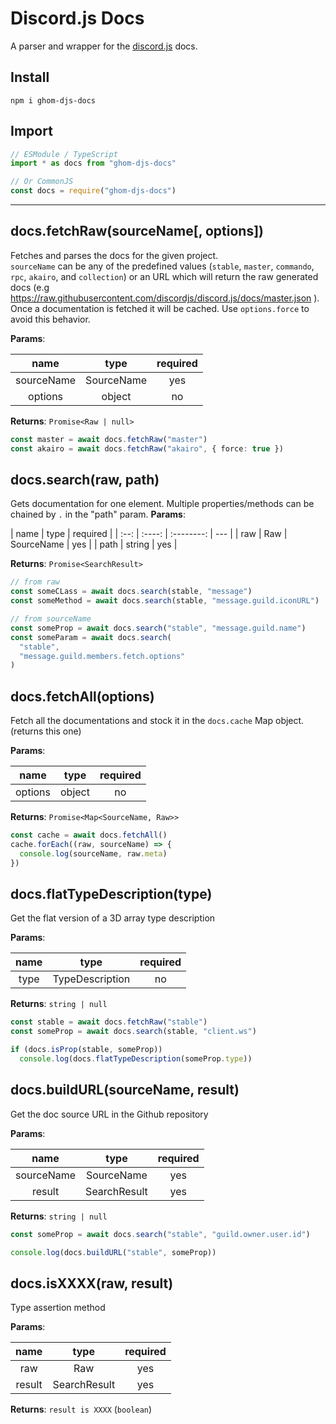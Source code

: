 # Discord.js Docs

A parser and wrapper for the [discord.js](https://github.com/discordjs/discord.js) docs.

## Install

```shell
npm i ghom-djs-docs
```

## Import

```ts
// ESModule / TypeScript
import * as docs from "ghom-djs-docs"

// Or CommonJS
const docs = require("ghom-djs-docs")
```

<hr>

## docs.fetchRaw(sourceName[, options])

Fetches and parses the docs for the given project.\
`sourceName` can be any of the predefined values (`stable`, `master`, `commando`, `rpc`, `akairo`, and `collection`)
or an URL which will return the raw generated docs (e.g https://raw.githubusercontent.com/discordjs/discord.js/docs/master.json ).\
Once a documentation is fetched it will be cached. Use `options.force` to avoid this behavior.

**Params**:

|    name    |    type    | required |
| :--------: | :--------: | :------: |
| sourceName | SourceName |   yes    |
|  options   |   object   |    no    |

**Returns**: `Promise<Raw | null>`

```ts
const master = await docs.fetchRaw("master")
const akairo = await docs.fetchRaw("akairo", { force: true })
```

## docs.search(raw, path)

Gets documentation for one element. Multiple properties/methods can be chained by `.` in the "path" param.
**Params**:

| name |  type  |  required  |
| :--: | :----: | :--------: | --- |
| raw  |  Raw   | SourceName | yes |
| path | string |    yes     |

**Returns**: `Promise<SearchResult>`

```ts
// from raw
const someCLass = await docs.search(stable, "message")
const someMethod = await docs.search(stable, "message.guild.iconURL")

// from sourceName
const someProp = await docs.search("stable", "message.guild.name")
const someParam = await docs.search(
  "stable",
  "message.guild.members.fetch.options"
)
```

## docs.fetchAll(options)

Fetch all the documentations and stock it in the `docs.cache` Map object. (returns this one)

**Params**:

|  name   |  type  | required |
| :-----: | :----: | :------: |
| options | object |    no    |

**Returns**: `Promise<Map<SourceName, Raw>>`

```ts
const cache = await docs.fetchAll()
cache.forEach((raw, sourceName) => {
  console.log(sourceName, raw.meta)
})
```

## docs.flatTypeDescription(type)

Get the flat version of a 3D array type description

**Params**:

| name |      type       | required |
| :--: | :-------------: | :------: |
| type | TypeDescription |    no    |

**Returns**: `string | null`

```ts
const stable = await docs.fetchRaw("stable")
const someProp = await docs.search(stable, "client.ws")

if (docs.isProp(stable, someProp))
  console.log(docs.flatTypeDescription(someProp.type))
```

## docs.buildURL(sourceName, result)

Get the doc source URL in the Github repository

**Params**:

|    name    |     type     | required |
| :--------: | :----------: | :------: |
| sourceName |  SourceName  |   yes    |
|   result   | SearchResult |   yes    |

**Returns**: `string | null`

```ts
const someProp = await docs.search("stable", "guild.owner.user.id")

console.log(docs.buildURL("stable", someProp))
```

## docs.isXXXX(raw, result)

Type assertion method

**Params**:

|  name  |     type     | required |
| :----: | :----------: | :------: |
|  raw   |     Raw      |   yes    |
| result | SearchResult |   yes    |

**Returns**: `result is XXXX` (`boolean`)
